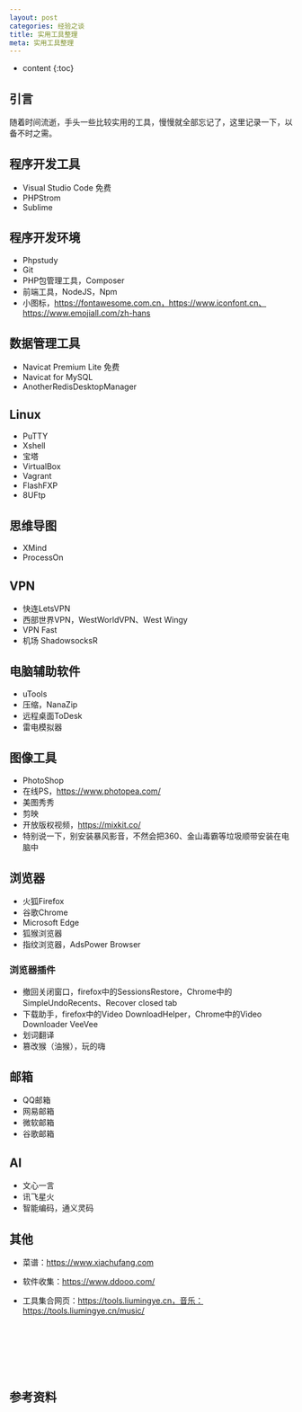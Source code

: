 ```yaml
---
layout: post
categories: 经验之谈
title: 实用工具整理
meta: 实用工具整理
---
```

* content
{:toc}

## 引言

随着时间流逝，手头一些比较实用的工具，慢慢就全部忘记了，这里记录一下，以备不时之需。

## 程序开发工具

* Visual Studio Code 免费
* PHPStrom
* Sublime

## 程序开发环境

* Phpstudy
* Git
* PHP包管理工具，Composer
* 前端工具，NodeJS，Npm
* 小图标，https://fontawesome.com.cn，https://www.iconfont.cn、https://www.emojiall.com/zh-hans


## 数据管理工具

* Navicat Premium Lite 免费
* Navicat for MySQL
* AnotherRedisDesktopManager

## Linux

* PuTTY
* Xshell
* 宝塔
* VirtualBox
* Vagrant
* FlashFXP
* 8UFtp

## 思维导图

* XMind
* ProcessOn

## VPN

* 快连LetsVPN
* 西部世界VPN，WestWorldVPN、West Wingy
* VPN Fast
* 机场 ShadowsocksR

## 电脑辅助软件

* uTools
* 压缩，NanaZip
* 远程桌面ToDesk 
* 雷电模拟器

## 图像工具

* PhotoShop
* 在线PS，https://www.photopea.com/
* 美图秀秀
* 剪映
* 开放版权视频，https://mixkit.co/
* 特别说一下，别安装暴风影音，不然会把360、金山毒霸等垃圾顺带安装在电脑中

## 浏览器

* 火狐Firefox
* 谷歌Chrome
* Microsoft Edge
* 狐猴浏览器
* 指纹浏览器，AdsPower Browser

### 浏览器插件

* 撤回关闭窗口，firefox中的SessionsRestore，Chrome中的SimpleUndoRecents、Recover closed tab
* 下载助手，firefox中的Video DownloadHelper，Chrome中的Video Downloader VeeVee
* 划词翻译
* 篡改猴（油猴），玩的嗨

## 邮箱

* QQ邮箱
* 网易邮箱
* 微软邮箱
* 谷歌邮箱

## AI 

* 文心一言
* 讯飞星火
* 智能编码，通义灵码

## 其他

* 菜谱：https://www.xiachufang.com

* 软件收集：https://www.ddooo.com/

* 工具集合网页：https://tools.liumingye.cn，音乐：https://tools.liumingye.cn/music/



<br/><br/><br/><br/><br/>
## 参考资料

